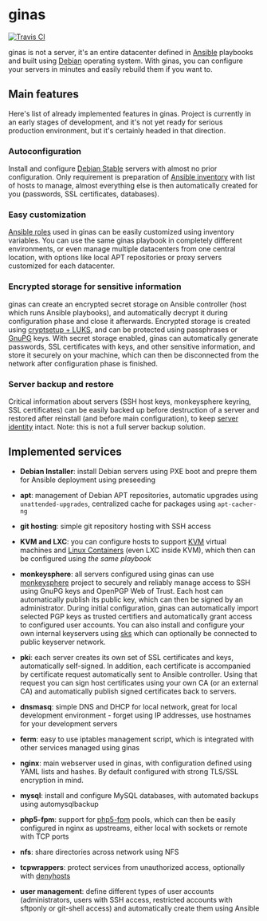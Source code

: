 # ginas

[![Travis CI](https://travis-ci.org/drybjed/ginas.png?branch=devel)](https://travis-ci.org/drybjed/ginas)

ginas is not a server, it's an entire datacenter defined in [Ansible](http://ansibleworks.com/) playbooks and built using [Debian](http://debian.org/) operating system. With ginas, you can configure your servers in minutes and easily rebuild them if you want to.

## Main features

Here's list of already implemented features in ginas. Project is currently in an early stages of development, and it's not yet ready for serious production environment, but it's certainly headed in that direction.

### Autoconfiguration

Install and configure [Debian Stable](http://www.debian.org/releases/stable/) servers with almost no prior configuration. Only requirement is preparation of [Ansible inventory](http://www.ansibleworks.com/docs/intro_inventory.html) with list of hosts to manage, almost everything else is then automatically created for you (passwords, SSL certificates, databases).

### Easy customization

[Ansible roles](http://www.ansibleworks.com/docs/playbooks_roles.html) used in ginas can be easily customized using inventory variables. You can use the same ginas playbook in completely different environments, or even manage multiple datacenters from one central location, with options like local APT repositories or proxy servers customized for each datacenter.

### Encrypted storage for sensitive information

ginas can create an encrypted secret storage on Ansible controller (host which runs Ansible playbooks), and automatically decrypt it during configuration phase and close it afterwards. Encrypted storage is created using [cryptsetup + LUKS](https://code.google.com/p/cryptsetup/), and can be protected using passphrases or [GnuPG](http://gnupg.org/) keys. With secret storage enabled, ginas can automatically generate passwords, SSL certificates with keys, and other sensitive information, and store it securely on your machine, which can then be disconnected from the network after configuration phase is finished.

### Server backup and restore

Critical information about servers (SSH host keys, monkeysphere keyring, SSL certificates) can be easily backed up before destruction of a server and restored after reinstall (and before main configuration), to keep [server identity](http://web.monkeysphere.info/doc/host-keys/) intact. Note: this is not a full server backup solution.

## Implemented services

- **Debian Installer**: install Debian servers using PXE boot and prepre them for Ansible deployment using preseeding

- **apt**: management of Debian APT repositories, automatic upgrades using `unattended-upgrades`, centralized cache for packages using `apt-cacher-ng`

- **git hosting**: simple git repository hosting with SSH access

- **KVM and LXC**: you can configure hosts to support [KVM](http://www.linux-kvm.org/) virtual machines and [Linux Containers](http://linuxcontainers.org/) (even LXC inside KVM), which then can be configured using *the same playbook*

- **monkeysphere**: all servers configured using ginas can use [monkeysphere](http://web.monkeysphere.info/) project to securely and reliably manage access to SSH using GnuPG keys and OpenPGP Web of Trust. Each host can automatically publish its public key, which can then be signed by an administrator. During initial configuration, ginas can automatically import selected PGP keys as trusted certifiers and automatically grant access to configured user accounts. You can also install and configure your own internal keyservers using [sks](http://www.keysigning.org/sks/) which can optionally be connected to public keyserver network.

- **pki**: each server creates its own set of SSL certificates and keys, automatically self-signed. In addition, each certificate is accompanied by certificate request automatically sent to Ansible controller. Using that request you can sign host certificates using your own CA (or an external CA) and automatically publish signed certificates back to servers.

- **dnsmasq**: simple DNS and DHCP for local network, great for local development environment - forget using IP addresses, use hostnames for your development servers

- **ferm**: easy to use iptables management script, which is integrated with other services managed using ginas

- **nginx**: main webserver used in ginas, with configuration defined using YAML lists and hashes. By default configured with strong TLS/SSL encryption in mind.

- **mysql**: install and configure MySQL databases, with automated backups using automysqlbackup

- **php5-fpm**: support for [php5-fpm](http://php-pfm.org/) pools, which can then be easily configured in nginx as upstreams, either local with sockets or remote with TCP ports

- **nfs**: share directories across network using NFS

- **tcpwrappers**: protect services from unauthorized access, optionally with [denyhosts](http://denyhosts.sourceforge.net/)

- **user management**: define different types of user accounts (administrators, users with SSH access, restricted accounts with sftponly or git-shell access) and automatically create them using Ansible


